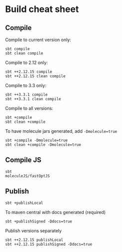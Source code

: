 # Build cheat sheet


## Compile

Compile to current version only:

    sbt compile
    sbt clean compile

Compile to 2.12 only:

    sbt ++2.12.15 compile
    sbt ++2.12.15 clean compile

Compile to 3.3 only:

    sbt ++3.3.1 compile
    sbt ++3.3.1 clean compile

Compile to all versions:

    sbt +compile
    sbt clean +compile

To have molecule jars generated, add `-Dmolecule=true`

    sbt +compile -Dmolecule=true
    sbt clean +compile -Dmolecule=true
      

## Compile JS

    sbt
    moleculeJS/fastOptJS


## Publish

    sbt +publishLocal

To maven central with docs generated (required)
    
    sbt +publishSigned -Ddocs=true

Publish versions separately

    sbt ++2.12.15 publishLocal
    sbt ++2.12.15 publishSigned -Ddocs=true

